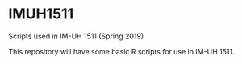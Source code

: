 # IMUH1511
Scripts used in IM-UH 1511 (Spring 2019)

This repository will have some basic R scripts for use in IM-UH 1511. 

